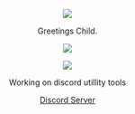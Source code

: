 <p align="center">  
<img src="https://github-readme-stats.vercel.app/api?username=cxnvicted&theme=dark&hide_border=false&include_all_commits=true&count_private=false">
</p>
    <p align="center">
Greetings Child.
    <p align="center">
 <img src="https://komarev.com/ghpvc/?username=cxnvicted&color=151515">
     <p align="center">
    <p align="center">
  <img src="https://discord.c99.nl/widget/theme-4/1084628608963854387.png"/>
</p>
<p align="center">
Working on discord utillity tools
<p align="center">
    <a href="https://discord.gg/VXCw36PdSr">Discord Server</a>

